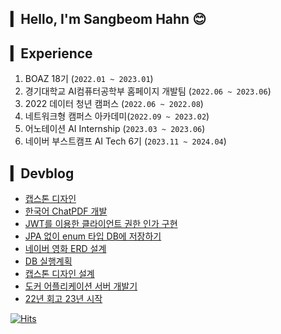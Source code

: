 ## ▎Hello, I'm Sangbeom Hahn 😊

<!--
✏️🎁📗📚
- Database : <span><img src="https://img.shields.io/badge/MySQL-4479A1?style=flat&logo=MySQL&logoColor=white"/></span>
<span><img src="https://img.shields.io/badge/MongoDB-47A248?style=flat&logo=MongoDB&logoColor=white"/></span><br/>


- Communication : <span><img src="https://img.shields.io/badge/Jira-0052cc?style=flat&logo=jira&logoColor=white"/></span>
<span><img src="https://img.shields.io/badge/Jenkins-D24939?style=flat&logo=Jenkins&logoColor=white"/></span><br/>
- Version Control : 
<span><img src="https://img.shields.io/badge/GitHub-181717?style=flat&logo=github&logoColor=white"/></span>
 <span><img src="https://img.shields.io/badge/GitLab-FCA121?style=flat&logo=GitLab&logoColor=white"/></span>

- Engineering : <span><img src="https://img.shields.io/badge/Docker-2496ED?style=flat&logo=Dockert&logoColor=white"/></span>
-->


<!-- ![Anurag's GitHub stats](https://github-readme-stats-sand-six-91.vercel.app/api?username=SangBeom-Hahn&show_icons=true&count_private=true&line_height=24&theme=material-palenight) -->

<!--

## ▎Current Interest

#### Machine Learning Engineering
- Generative Model
- Large Language Model

#### BackEnd Engineering
- 스프링 프레임워크
- 가독성 좋은 유지보수 가능한 코드 작성
- 객체 지향적인 설계
- 단순 검증, 비즈니스 로직 예외처리
- 단위, 통합 테스트

-->

<!--
## ▎Tech Stacks
<p>
<img src="https://img.shields.io/badge/Tensorflow-FF6F00?style=flat-square&logo=Tensorflow&logoColor=white"/></a> &nbsp
<img src="https://img.shields.io/badge/SpringBoot-6DB33F?style=flat-square&logo=SpringBoot&logoColor=white"/></a> &nbsp
<img src="https://img.shields.io/badge/Java-007396?style=flat-square&logo=Java&logoColor=white"/></a> &nbsp
<img src="https://img.shields.io/badge/Flask-000000?style=flat-square&logo=Flask&logoColor=white"/></a> &nbsp
<img src="https://img.shields.io/badge/Python-3776AB?style=flat-square&logo=Python&logoColor=white"/></a> &nbsp 
<img src="https://img.shields.io/badge/MySQL-4479A1?style=flat-square&logo=MySQL&logoColor=white"/></a> &nbsp 
<img src="https://img.shields.io/badge/Docker-2496ED?style=flat-square&logo=Docker&logoColor=white"/></a> &nbsp
<img src="https://img.shields.io/badge/Linux-FCC624?style=flat-square&logo=Linux&logoColor=white"/></a> &nbsp
</p>

-->

## ▎Experience
1. BOAZ 18기 (```2022.01 ~ 2023.01```)
2. 경기대학교 AI컴퓨터공학부 홈페이지 개발팀 (```2022.06 ~ 2023.06```)
3. 2022 데이터 청년 캠퍼스 (```2022.06 ~ 2022.08```)
4. 네트워크형 캠퍼스 아카데미(```2022.09 ~ 2023.02```)
5. 어노테이션 AI Internship (```2023.03 ~ 2023.06```)
6. 네이버 부스트캠프 AI Tech 6기 (```2023.11 ~ 2024.04```)

## ▎Devblog
 - [캡스톤 디자인](https://hsb422.tistory.com/entry/%E3%85%81%EC%BA%A1%EC%8A%A4%ED%86%A4-%EB%94%94%EC%9E%90%EC%9D%B8-PART1%EC%A3%BC%EC%B0%A8%ED%94%84%EB%A1%9C%EC%A0%9D%ED%8A%B8-%EA%B8%B0%ED%9A%8D-%EC%84%A4%EA%B3%84-%EB%8B%A8%EA%B3%84)
 - [한국어 ChatPDF 개발](https://hsb422.tistory.com/entry/%EB%84%A4-%EB%B2%88%EC%A7%B8-%EB%AF%B8%EC%85%98%ED%95%9C%EA%B5%AD%EC%96%B4-ChatPDF-%EA%B0%9C%EB%B0%9C)
 - [JWT를 이용한 클라이언트 권한 인가 구현](https://hsb422.tistory.com/entry/%EC%9E%91%EC%84%B1%EC%A4%91-%EC%BA%A1%EC%8A%A4%ED%86%A4-%EB%94%94%EC%9E%90%EC%9D%B8-PARTJwt%EB%A5%BC-%EC%9D%B4%EC%9A%A9%ED%95%9C-%ED%81%B4%EB%9D%BC%EC%9D%B4%EC%96%B8%ED%8A%B8-%EA%B6%8C%ED%95%9C-%EC%9D%B8%EA%B0%80-%EA%B5%AC%ED%98%84)
 - [JPA 없이 enum 타입 DB에 저장하기](https://hsb422.tistory.com/entry/spring-PARTJPA-%EC%82%AC%EC%9A%A9%ED%95%98%EC%A7%80-%EC%95%8A%EA%B3%A0-enum-%ED%83%80%EC%9E%85-DB%EC%97%90-%EC%A0%80%EC%9E%A5%ED%95%98%EA%B8%B0)
 - [네이버 영화 ERD 설계](https://hsb422.tistory.com/entry/%E3%85%81DB-%EC%84%A4%EA%B3%84-PART%EB%84%A4%EC%9D%B4%EB%B2%84-%EC%98%81%ED%99%94-ERD-%EC%84%A4%EA%B3%84)
 - [DB 실행계획](https://hsb422.tistory.com/entry/%E3%85%81DB-%EC%84%A4%EA%B3%84-PART%EC%9D%B8%EB%8D%B1%EC%8A%A4-explain)
 - [캡스톤 디자인 설계](https://hsb422.tistory.com/entry/%E3%85%81%EC%BA%A1%EC%8A%A4%ED%86%A4-%EB%94%94%EC%9E%90%EC%9D%B8-PART1%EC%A3%BC%EC%B0%A8%ED%94%84%EB%A1%9C%EC%A0%9D%ED%8A%B8-%EA%B8%B0%ED%9A%8D-%EC%84%A4%EA%B3%84-%EB%8B%A8%EA%B3%84)
 - [도커 어플리케이션 서버 개발기](https://hsb422.tistory.com/entry/%E3%85%81%EB%8F%84%EC%BB%A4-PART%EC%9D%B8%EA%B3%B5%EC%A7%80%EB%8A%A5-%EB%8F%84%EC%BB%A4-%ED%99%9C%EC%9A%A9SW-bootcamp)
 - [22년 회고 23년 시작](https://hsb422.tistory.com/entry/%EB%84%A4%EC%9D%B4%EB%B2%84-%EB%B6%80%EC%8A%A4%ED%8A%B8%EC%BA%A0%ED%94%84-%EC%A7%80%EC%9B%90-%ED%9A%8C%EA%B3%A0)

<!--

## ▎It's Me
- <a href="https://hsb422.tistory.com/"><img src="https://img.shields.io/badge/Tistory-000000?style=flat-square&logo=Tistory&logoColor=white"/></a>
<a href="mailto:hsb990917@gmail.com"> <img src="https://img.shields.io/badge/Gmail-d14836?style=flat-square&logo=Gmail&logoColor=white&link=mailto:hsb990917@gmail.com"/></a>

-->
<!--
<a href="https://instagram.com/nayeongold"><img src="https://img.shields.io/badge/Instagram-E4405F?style=flat-square&logo=Instagram&logoColor=white"/></a>

## ▎🧑‍💻 Portfolio Notion
- ### https://fine-quotation-3da.notion.site/e3d1966d2a604fc4b2536885a73f8bae
-->

[![Hits](https://hits.seeyoufarm.com/api/count/incr/badge.svg?url=https%3A%2F%2Fgithub.com%2FSangBeom-Hahn&count_bg=%2379C83D&title_bg=%23555555&icon=&icon_color=%23E7E7E7&title=hits&edge_flat=false)](https://hits.seeyoufarm.com)
